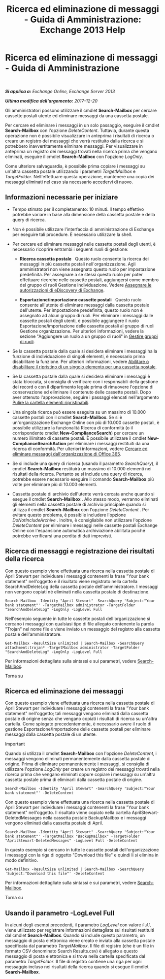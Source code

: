 ﻿---
title: 'Ricerca ed eliminazione di messaggi - Guida di Amministrazione: Exchange 2013 Help'
TOCTitle: Ricerca ed eliminazione di messaggi - Guida di Amministrazione
ms:assetid: 8c36bb03-e716-4fdd-9958-4aa7a2a1db42
ms:mtpsurl: https://technet.microsoft.com/it-it/library/Ff459253(v=EXCHG.150)
ms:contentKeyID: 52057288
ms.date: 05/22/2018
mtps_version: v=EXCHG.150
ms.translationtype: MT
---

# Ricerca ed eliminazione di messaggi - Guida di Amministrazione

 

_**Si applica a:** Exchange Online, Exchange Server 2013_

_**Ultima modifica dell'argomento:** 2017-12-20_

Gli amministratori possono utilizzare il cmdlet **Search-Mailbox** per cercare cassette postali utente ed eliminare messaggi da una cassetta postale.

Per cercare ed eliminare i messaggi in un solo passaggio, eseguire il cmdlet **Search-Mailbox** con l'opzione *DeleteContent*. Tuttavia, durante questa operazione non è possibile visualizzare in anteprima i risultati di ricerca o creare un registro dei messaggi che verrà restituito dalla ricerca e si potrebbero inavvertitamente eliminare messaggi. Per visualizzare in anteprima un registro dei messaggi trovati nella ricerca prima che vengano eliminati, eseguire il cmdlet **Search-Mailbox** con l'opzione *LogOnly*.

Come ulteriore salvaguardia, è possibile prima copiare i messaggi su un'altra cassetta postale utilizzando i parametri *TargetMailbox* e *TargetFolder*. Nell'effettuare questa operazione, mantenere una copia dei messaggi eliminati nel caso sia necessario accedervi di nuovo.

## Informazioni necessarie per iniziare

  - Tempo stimato per il completamento: 10 minuti. Il tempo effettivo potrebbe variare in base alla dimensione della cassetta postale e della query di ricerca.

  - Non è possibile utilizzare l'interfaccia di amministrazione di Exchange per eseguire tali procedure. È necessario utilizzare la shell.

  - Per cercare ed eliminare messaggi nelle cassette postali degli utenti, è necessario ricoprire entrambi i seguenti ruoli di gestione:
    
      - **Ricerca cassetta postale**   Questo ruolo consente la ricerca dei messaggi in più cassette postali nell'organizzazione. Agli amministratori non viene assegnato questo ruolo per impostazione predefinita. Per assegnare a se stessi questo ruolo per poter effettuare ricerche nelle cassette postali, aggiungersi come membro del gruppo di ruoli Gestione individuazione. Vedere [Assegnare le autorizzazioni di eDiscovery di Exchange](assign-ediscovery-permissions-in-exchange-exchange-2013-help.md).
    
      - **Esportazione/importazione cassette postali**   Questo ruolo consente all'utente di eliminare messaggi dalla cassetta postale dell'utente. Per impostazione predefinita, questo ruolo non è assegnato ad alcun gruppo di ruoli. Per eliminare i messaggi dalle cassette postali degli utenti, è possibile aggiungere il ruolo Esportazione/importazione delle cassette postali al gruppo di ruoli Gestione organizzazione. Per ulteriori informazioni, vedere la sezione "Aggiungere un ruolo a un gruppo di ruoli" in [Gestire gruppi di ruoli](manage-role-groups-exchange-2013-help.md).

  - Se la cassetta postale dalla quale si desidera eliminare i messaggi ha la funzione di individuazione di singoli elementi, è necessario prima disabilitare la funzione. Per ulteriori informazioni, vedere [Abilitare o disabilitare il ripristino di un singolo elemento per una cassetta postale](enable-or-disable-single-item-recovery-for-a-mailbox-exchange-2013-help.md).

  - Se la cassetta postale dalla quale si desidera eliminare i messaggi è stata bloccata, si consiglia di verificare con i responsabili della gestione dei record o con il dipartimento legale prima di rimuovere l'opzione di conservazione ed eliminare il contenuto delle cassette postali. Dopo aver ottenuto l'approvazione, seguire i passaggi elencati nell'argomento [Pulire la cartella elementi ripristinabili](clean-up-the-recoverable-items-folder-exchange-2013-help.md).

  - Una singola ricerca può essere eseguita su un massimo di 10.000 cassette postali con il cmdlet **Search-Mailbox**. Se si è un'organizzazione Exchange Online con più di 10.000 cassette postali, è possibile utilizzare la funzionalità Ricerca di conformità (o il corrispondente cmdlet **New-ComplianceSearch**) per cercare un numero illimitato di cassette postali. È possibile utilizzare il cmdlet **New-ComplianceSearchAction** per eliminare i messaggi restituiti da una ricerca di conformità. Per ulteriori informazioni, vedere [Cercare ed eliminare messaggi dall'organizzazione di Office 365](https://go.microsoft.com/fwlink/p/?linkid=786856).

  - Se si include una query di ricerca (usando il parametro *SearchQuery*), il cmdlet **Search-Mailbox** restituirà un massimo di 10.000 elementi nei risultati della ricerca. Pertanto se si include una query di ricerca, potrebbe essere necessario eseguire il comando **Search-Mailbox** più volte per eliminare più di 10.000 elementi.

  - Cassetta postale di archivio dell'utente verrà cercata anche quando si esegue il cmdlet **Search-Mailbox** . Allo stesso modo, verranno eliminati gli elementi nella cassetta postale di archivio principale quando si utilizza il cmdlet **Search-Mailbox** con l'opzione *DeleteContent* . Per evitare questo problema, è possibile includere l'opzione *DoNotIncludeArchive* . Inoltre, è consigliabile non utilizzare l'opzione *DeleteContent* per eliminare i messaggi nelle cassette postali Exchange Online con l'espansione automatica archiviazione abilitata poiché potrebbe verificarsi una perdita di dati imprevisti.

## Ricerca di messaggi e registrazione dei risultati della ricerca

Con questo esempio viene effettuata una ricerca nella cassetta postale di April Stewart per individuare i messaggi contenenti la frase "Your bank statement" nell'oggetto e il risultato viene registrato nella cartella SearchAndDeleteLog della cassetta postale dell'amministratore. I messaggi non vengono copiati né eliminati nella cassetta postale di destinazione.

    Search-Mailbox -Identity "April Stewart" -SearchQuery 'Subject:"Your bank statement"' -TargetMailbox administrator -TargetFolder "SearchAndDeleteLog" -LogOnly -LogLevel Full

Nell'esempio seguente in tutte le cassette postali dell'organizzazione si cercano i messaggi con qualsiasi tipo di file allegato contenente la parola "Trojan" nel nome file e viene inviato un messaggio del registro alla cassetta postale dell'amministratore.

    Get-Mailbox -ResultSize unlimited | Search-Mailbox -SearchQuery attachment:trojan* -TargetMailbox administrator -TargetFolder "SearchAndDeleteLog" -LogOnly -LogLevel Full

Per informazioni dettagliate sulla sintassi e sui parametri, vedere [Search-Mailbox](https://technet.microsoft.com/it-it/library/dd298173\(v=exchg.150\)).

Torna su

## Ricerca ed eliminazione dei messaggi

Con questo esempio viene effettuata una ricerca nella cassetta postale di April Stewart per individuare i messaggi contenenti la frase "Your bank statement" nell'oggetto; tali messaggi vengono eliminati dalla cassetta postale di origine senza che vengano copiati i risultati di ricerca su un'altra cartella. Come spiegato precedentemente, è necessario avere il ruolo di gestione Esportazione/Importazione delle cassette postali per eliminare messaggi dalla cassetta postale di un utente.


> [!IMPORTANT]
> Quando si utilizza il cmdlet <STRONG>Search-Mailbox</STRONG> con l'opzione <EM>DeleteContent</EM>, i messaggi vengono eliminati permanentemente dalla cassetta postale di origine. Prima di eliminare permanentemente i messaggi, si consiglia di utilizzare l'opzione <EM>LogOnly</EM> per creare un registro dei messaggi trovati nella ricerca prima che vengano eliminati oppure copiare i messaggi su un'altra cassetta postale prima di eliminarli dalla cassetta postale di origine.



    Search-Mailbox -Identity "April Stewart" -SearchQuery 'Subject:"Your bank statement"' -DeleteContent

Con questo esempio viene effettuata una ricerca nella cassetta postale di April Stewart per individuare i messaggi contenenti la frase "Your bank statement" nell'oggetto. Il risultato viene copiato nella cartella AprilStewart-DeletedMessages nella cassetta postale BackupMailbox e i messaggi vengono eliminati dalla cassetta postale di April.

    Search-Mailbox -Identity "April Stewart" -SearchQuery 'Subject:"Your bank statement"' -TargetMailbox "BackupMailbox" -TargetFolder "AprilStewart-DeletedMessages" -LogLevel Full -DeleteContent

In questo esempio si cercano in tutte le cassette postali dell'organizzazione i messaggi con la riga di oggetto "Download this file" e quindi li si elimina in modo definitivo.

    Get-Mailbox -ResultSize unlimited | Search-Mailbox -SearchQuery 'Subject:"Download this file"' -DeleteContent

Per informazioni dettagliate sulla sintassi e sui parametri, vedere [Search-Mailbox](https://technet.microsoft.com/it-it/library/dd298173\(v=exchg.150\)).

Torna su

## Usando il parametro -LogLevel Full

In alcuni degli esempi precedenti, il parametro *LogLevel* con valore `Full` viene utilizzato per registrare informazioni dettagliate sui risultati restituiti dal cmdlet **Search-Mailbox**. Quando si include questo parametro, un messaggio di posta elettronica viene creato e inviato alla cassetta postale specificata dal parametro *TargetMailbox*. Il file di registro (che è un file in formato CSV denominato Search Results.csv) è allegato a questo messaggio di posta elettronica e si trova nella cartella specificata dal parametro *TargetFolder*. Il file di registro contiene una riga per ogni messaggio incluso nei risultati della ricerca quando si esegue il cmdlet **Search-Mailbox**.


